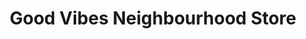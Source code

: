 ---
title: "Good Vibes Neighbourhood Store"
url: /edinburgh/good-vibes-neighbourhood-store/
shop: music
---